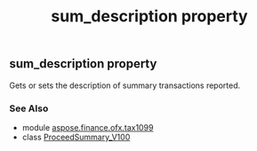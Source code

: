 ﻿---
title: sum_description property
second_title: Aspose.Finance for Python via .NET API References
description: 
type: docs
weight: 70
url: /python-net/aspose.finance.ofx.tax1099/proceedsummary_v100/sum_description/
is_root: false
---

## sum_description property


Gets or sets the description of summary transactions reported.

### See Also
* module [aspose.finance.ofx.tax1099](../../)
* class [ProceedSummary_V100](/finance/python-net/aspose.finance.ofx.tax1099/proceedsummary_v100)
